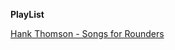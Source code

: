 **PlayList**

[Hank Thomson - Songs for Rounders](https://open.spotify.com/album/7bnOL3lPlYKyEiRm8xkyAX?si=0jc5RvjBToKN2b3gCkKiYw)
